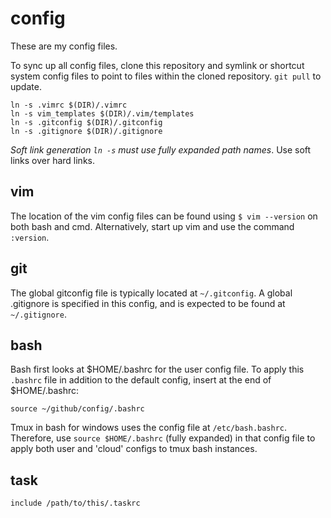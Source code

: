 config
======

These are my config files. 

To sync up all config files, clone this repository and symlink or shortcut system config files to point to files within the cloned repository. `git pull` to update.

```
ln -s .vimrc $(DIR)/.vimrc
ln -s vim_templates $(DIR)/.vim/templates
ln -s .gitconfig $(DIR)/.gitconfig
ln -s .gitignore $(DIR)/.gitignore
```

*Soft link generation `ln -s` must use fully expanded path names*. Use soft links over hard links.

vim
---

The location of the vim config files can be found using `$ vim --version` on both bash and cmd. Alternatively, start up vim and use the command `:version`.

git
---

The global gitconfig file is typically located at `~/.gitconfig`. A global .gitignore is specified in this config, and is expected to be found at `~/.gitignore`.

bash
----

Bash first looks at $HOME/.bashrc for the user config file. To apply this `.bashrc` file in addition to the default config, insert at the end of $HOME/.bashrc:

```
source ~/github/config/.bashrc
```

Tmux in bash for windows uses the config file at `/etc/bash.bashrc`. Therefore, use `source $HOME/.bashrc` (fully expanded) in that config file to apply both user and 'cloud' configs to tmux bash instances.

task
----
```
include /path/to/this/.taskrc
```
